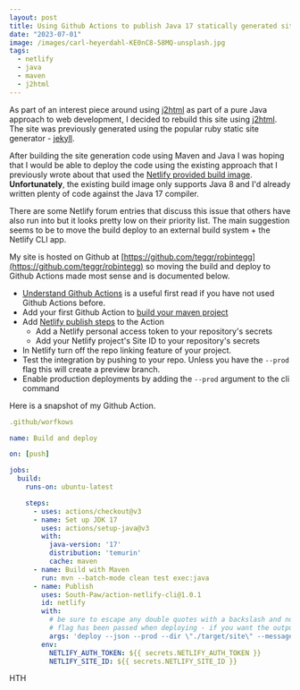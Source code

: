 ```yaml
---
layout: post
title: Using Github Actions to publish Java 17 statically generated site to Netlify
date: "2023-07-01"
image: /images/carl-heyerdahl-KE0nC8-58MQ-unsplash.jpg
tags:
  - netlify
  - java
  - maven
  - j2html
---
```

As part of an interest piece around using [j2html](https://j2html.com/) as part of a pure Java approach to web development, I decided to rebuild this site using [j2html](https://j2html.com/). The site was previously generated using the popular ruby static site generator - [jekyll](https://jekyllrb.com/).

After building the site generation code using Maven and Java I was hoping that I would be able to deploy the code using the existing approach that I previously wrote about that used the [Netlify provided build image](https://robintegg.com/2018/01/21/publish-maven-site-to-netlify). **Unfortunately**, the existing build image only supports Java 8 and I'd already written plenty of code against the Java 17 compiler.

There are some Netlify forum entries that discuss this issue that others have also run into but it looks pretty low on their priority list. The main suggestion seems to be to move the build deploy to an external build system + the Netlify CLI app.

My site is hosted on Github at [https://github.com/teggr/robintegg](https://github.com/teggr/robintegg) so moving the build and deploy to Github Actions made most sense and is documented below.

* [Understand Github Actions](https://docs.github.com/en/actions/learn-github-actions/understanding-github-actions) is a useful first read if you have not used Github Actions before.
* Add your first Github Action to [build your maven project](https://docs.github.com/en/actions/automating-builds-and-tests/building-and-testing-java-with-maven)
* Add [Netlify publish steps](https://github.com/marketplace/actions/netlify-cli) to the Action
  * Add a Netlify personal access token to your repository's secrets
  * Add your Netlify project's Site ID to your repository's secrets
* In Netlify turn off the repo linking feature of your project.
* Test the integration by pushing to your repo. Unless you have the `--prod` flag this will create a preview branch.
* Enable production deployments by adding the `--prod` argument to the cli command

Here is a snapshot of my Github Action.

```yaml
.github/worfkows

name: Build and deploy

on: [push]

jobs:
  build:
    runs-on: ubuntu-latest

    steps:
      - uses: actions/checkout@v3
      - name: Set up JDK 17
        uses: actions/setup-java@v3
        with:
          java-version: '17'
          distribution: 'temurin'
          cache: maven
      - name: Build with Maven
        run: mvn --batch-mode clean test exec:java
      - name: Publish
        uses: South-Paw/action-netlify-cli@1.0.1
        id: netlify
        with:
          # be sure to escape any double quotes with a backslash and note that the --json
          # flag has been passed when deploying - if you want the outputs to work you'll need to include it
          args: 'deploy --json --prod --dir \"./target/site\" --message \"production [${{ github.sha }}]\"'
        env:
          NETLIFY_AUTH_TOKEN: ${{ secrets.NETLIFY_AUTH_TOKEN }}
          NETLIFY_SITE_ID: ${{ secrets.NETLIFY_SITE_ID }}
```

HTH